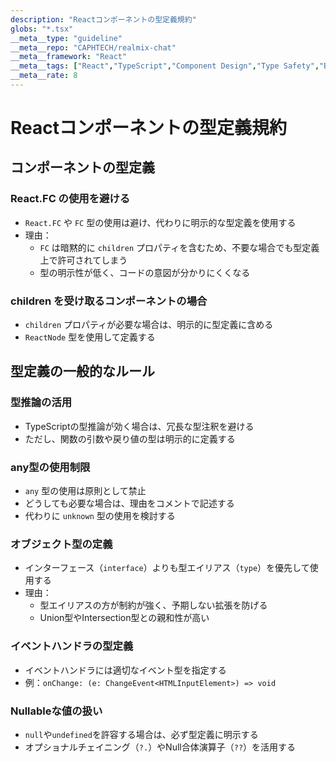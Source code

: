 ```yaml
---
description: "Reactコンポーネントの型定義規約"
globs: "*.tsx"
__meta__type: "guideline"
__meta__repo: "CAPHTECH/realmix-chat"
__meta__framework: "React"
__meta__tags: ["React","TypeScript","Component Design","Type Safety","Best Practices"]
__meta__rate: 8
---
```

# Reactコンポーネントの型定義規約

## コンポーネントの型定義

### React.FC の使用を避ける

- `React.FC` や `FC` 型の使用は避け、代わりに明示的な型定義を使用する
- 理由：
  - `FC` は暗黙的に `children` プロパティを含むため、不要な場合でも型定義上で許可されてしまう
  - 型の明示性が低く、コードの意図が分かりにくくなる

### children を受け取るコンポーネントの場合

- `children` プロパティが必要な場合は、明示的に型定義に含める
- `ReactNode` 型を使用して定義する

## 型定義の一般的なルール

### 型推論の活用
- TypeScriptの型推論が効く場合は、冗長な型注釈を避ける
- ただし、関数の引数や戻り値の型は明示的に定義する

### any型の使用制限
- `any` 型の使用は原則として禁止
- どうしても必要な場合は、理由をコメントで記述する
- 代わりに `unknown` 型の使用を検討する

### オブジェクト型の定義
- インターフェース（`interface`）よりも型エイリアス（`type`）を優先して使用する
- 理由：
  - 型エイリアスの方が制約が強く、予期しない拡張を防げる
  - Union型やIntersection型との親和性が高い

### イベントハンドラの型定義
- イベントハンドラには適切なイベント型を指定する
- 例：`onChange: (e: ChangeEvent<HTMLInputElement>) => void`

### Nullableな値の扱い
- `null`や`undefined`を許容する場合は、必ず型定義に明示する
- オプショナルチェイニング（`?.`）やNull合体演算子（`??`）を活用する